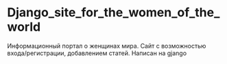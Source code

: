 # Django_site_for_the_women_of_the_world
Информационный портал о женщинах мира. Сайт с возможностью входа/регистрации, добавлением статей. Написан на gjango
